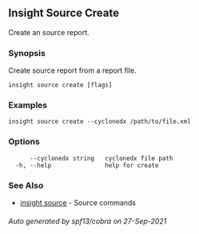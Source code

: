## Insight Source Create

Create an source report.

### Synopsis

Create source report from a report file.

```
insight source create [flags]
```

### Examples

```
insight source create --cyclonedx /path/to/file.xml
```

### Options

```
      --cyclonedx string   cyclonedx file path
  -h, --help               help for create
```

### See Also

* [insight source](insight_source.md)	 - Source commands

###### Auto generated by spf13/cobra on 27-Sep-2021
